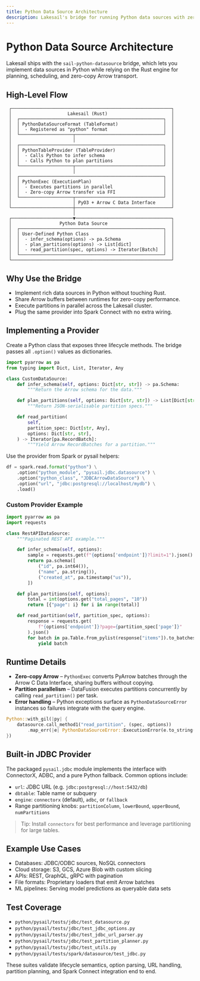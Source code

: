 ```yaml
---
title: Python Data Source Architecture
description: Lakesail's bridge for running Python data sources with zero-copy Arrow interoperability.
---
```


# Python Data Source Architecture

Lakesail ships with the `sail-python-datasource` bridge, which lets you implement data sources in Python while relying on the Rust engine for planning, scheduling, and zero-copy Arrow transport.

## High-Level Flow

```
 ┌────────────────────────────────────────────────────────────┐
 │                     Lakesail (Rust)                        │
 │  ┌──────────────────────────────────────────────────────┐  │
 │  │ PythonDataSourceFormat (TableFormat)                 │  │
 │  │  - Registered as "python" format                     │  │
 │  └────────────────────┬─────────────────────────────────┘  │
 │                       │                                    │
 │  ┌──────────────────────────────────────────────────────┐  │
 │  │ PythonTableProvider (TableProvider)                  │  │
 │  │  - Calls Python to infer schema                      │  │
 │  │  - Calls Python to plan partitions                   │  │
 │  └────────────────────┬─────────────────────────────────┘  │
 │                       │                                    │
 │  ┌──────────────────────────────────────────────────────┐  │
 │  │ PythonExec (ExecutionPlan)                           │  │
 │  │  - Executes partitions in parallel                   │  │
 │  │  - Zero-copy Arrow transfer via FFI                  │  │
 │  └────────────────────┬─────────────────────────────────┘  │
 │                       │ PyO3 + Arrow C Data Interface      │
 └───────────────────────┼────────────────────────────────────┘
                         │
 ┌───────────────────────▼────────────────────────────────────┐
 │                  Python Data Source                        │
 │  ┌──────────────────────────────────────────────────────┐  │
 │  │ User-Defined Python Class                            │  │
 │  │  - infer_schema(options) -> pa.Schema                │  │
 │  │  - plan_partitions(options) -> List[dict]            │  │
 │  │  - read_partition(spec, options) -> Iterator[Batch]  │  │
 │  └──────────────────────────────────────────────────────┘  │
 └────────────────────────────────────────────────────────────┘
```

## Why Use the Bridge

- Implement rich data sources in Python without touching Rust.
- Share Arrow buffers between runtimes for zero-copy performance.
- Execute partitions in parallel across the Lakesail cluster.
- Plug the same provider into Spark Connect with no extra wiring.

## Implementing a Provider

Create a Python class that exposes three lifecycle methods. The bridge passes all `.option()` values as dictionaries.

```python
import pyarrow as pa
from typing import Dict, List, Iterator, Any

class CustomDataSource:
    def infer_schema(self, options: Dict[str, str]) -> pa.Schema:
        """Return the Arrow schema for the data."""

    def plan_partitions(self, options: Dict[str, str]) -> List[Dict[str, Any]]:
        """Return JSON-serialisable partition specs."""

    def read_partition(
        self,
        partition_spec: Dict[str, Any],
        options: Dict[str, str],
    ) -> Iterator[pa.RecordBatch]:
        """Yield Arrow RecordBatches for a partition."""
```

Use the provider from Spark or pysail helpers:

```python
df = spark.read.format("python") \
    .option("python_module", "pysail.jdbc.datasource") \
    .option("python_class", "JDBCArrowDataSource") \
    .option("url", "jdbc:postgresql://localhost/mydb") \
    .load()
```

### Custom Provider Example

```python
import pyarrow as pa
import requests

class RestAPIDataSource:
    """Paginated REST API example."""

    def infer_schema(self, options):
        sample = requests.get(f"{options['endpoint']}?limit=1").json()
        return pa.schema([
            ("id", pa.int64()),
            ("name", pa.string()),
            ("created_at", pa.timestamp("us")),
        ])

    def plan_partitions(self, options):
        total = int(options.get("total_pages", "10"))
        return [{"page": i} for i in range(total)]

    def read_partition(self, partition_spec, options):
        response = requests.get(
            f"{options['endpoint']}?page={partition_spec['page']}"
        ).json()
        for batch in pa.Table.from_pylist(response["items"]).to_batches():
            yield batch
```

## Runtime Details

- **Zero-copy Arrow** – `PythonExec` converts PyArrow batches through the Arrow C Data Interface, sharing buffers without copying.
- **Partition parallelism** – DataFusion executes partitions concurrently by calling `read_partition()` per task.
- **Error handling** – Python exceptions surface as `PythonDataSourceError` instances so failures integrate with the query engine.

```rust
Python::with_gil(|py| {
    datasource.call_method1("read_partition", (spec, options))
        .map_err(|e| PythonDataSourceError::ExecutionError(e.to_string()))
})
```

## Built-in JDBC Provider

The packaged `pysail.jdbc` module implements the interface with ConnectorX, ADBC, and a pure Python fallback. Common options include:

- `url`: JDBC URL (e.g. `jdbc:postgresql://host:5432/db`)
- `dbtable`: Table name or subquery
- `engine`: `connectorx` (default), `adbc`, or `fallback`
- Range partitioning knobs: `partitionColumn`, `lowerBound`, `upperBound`, `numPartitions`

> Tip: Install `connectorx` for best performance and leverage partitioning for large tables.

## Example Use Cases

- Databases: JDBC/ODBC sources, NoSQL connectors
- Cloud storage: S3, GCS, Azure Blob with custom slicing
- APIs: REST, GraphQL, gRPC with pagination
- File formats: Proprietary loaders that emit Arrow batches
- ML pipelines: Serving model predictions as queryable data sets

## Test Coverage

- `python/pysail/tests/jdbc/test_datasource.py`
- `python/pysail/tests/jdbc/test_jdbc_options.py`
- `python/pysail/tests/jdbc/test_jdbc_url_parser.py`
- `python/pysail/tests/jdbc/test_partition_planner.py`
- `python/pysail/tests/jdbc/test_utils.py`
- `python/pysail/tests/spark/datasource/test_jdbc.py`

These suites validate lifecycle semantics, option parsing, URL handling, partition planning, and Spark Connect integration end to end.
